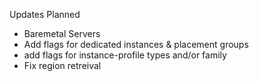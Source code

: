 Updates Planned
- Baremetal Servers
- Add flags for dedicated instances & placement groups
- add flags for instance-profile types and/or family
- Fix region retreival
